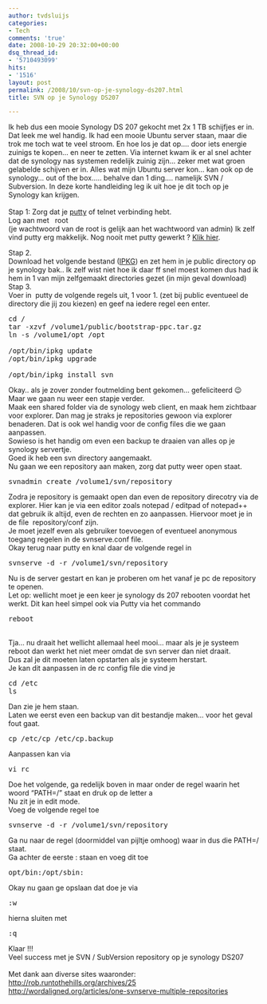 ```yaml
---
author: tvdsluijs
categories:
- Tech
comments: 'true'
date: 2008-10-29 20:32:00+00:00
dsq_thread_id:
- '5710493099'
hits:
- '1516'
layout: post
permalink: /2008/10/svn-op-je-synology-ds207.html
title: SVN op je Synology DS207

---
```

Ik heb dus een mooie Synology DS 207 gekocht met 2x 1 TB schijfjes er in. Dat leek me wel handig. Ik had een mooie Ubuntu server staan, maar die trok me toch wat te veel stroom. En hoe los je dat op&#8230;. door iets energie zuinigs te kopen&#8230; en neer te zetten. Via internet kwam ik er al snel achter dat de synology nas systemen redelijk zuinig zijn&#8230; zeker met wat groen gelabelde schijven er in. Alles wat mijn Ubuntu server kon&#8230; kan ook op de synology&#8230; out of the box&#8230;.. behalve dan 1 ding&#8230;. namelijk SVN / Subversion. In deze korte handleiding leg ik uit hoe je dit toch op je Synology kan krijgen.   
<a name="more"></a>   
Stap 1: Zorg dat je <a href="http://www.chiark.greenend.org.uk/~sgtatham/putty/download.html" target="_blank">putty</a> of telnet verbinding hebt.  
Log aan met   root  
(je wachtwoord van de root is gelijk aan het wachtwoord van admin) Ik zelf vind putty erg makkelijk. Nog nooit met putty gewerkt ? <a target="_blank" href="http://lacocina.nl/artikelen/putty.html">Klik hier</a>.

Stap 2.  
Download het volgende bestand (<a target="_blank" href="http://oinkzwurgl.org/dl.php?file=bootstrap-ppc.tar.gz">IPKG</a>) en zet hem in je public directory op je synology bak.. Ik zelf wist niet hoe ik daar ff snel moest komen dus had ik hem in 1 van mijn zelfgemaakt directories gezet (in mijn geval download) Stap 3.  
Voer in  putty de volgende regels uit, 1 voor 1. (zet bij public eventueel de directory die jij zou kiezen) en geef na iedere regel een enter. 

<pre name="code" cols="60">cd /<br />tar -xzvf /volume1/public/bootstrap-ppc.tar.gz<br />ln -s /volume1/opt /opt<br /><br />/opt/bin/ipkg update<br />/opt/bin/ipkg upgrade<br /><br />/opt/bin/ipkg install svn</pre>

Okay.. als je zover zonder foutmelding bent gekomen&#8230; gefeliciteerd 😉  
Maar we gaan nu weer een stapje verder.  
Maak een shared folder via de synology web client, en maak hem zichtbaar voor explorer. Dan mag je straks je repositories gewoon via explorer benaderen. Dat is ook wel handig voor de config files die we gaan aanpassen.  
Sowieso is het handig om even een backup te draaien van alles op je synology servertje.  
Goed ik heb een svn directory aangemaakt.  
Nu gaan we een repository aan maken, zorg dat putty weer open staat.

<pre name="code" cols="40">svnadmin create /volume1/svn/repository</pre>

Zodra je repository is gemaakt open dan even de repository direcotry via de explorer. Hier kan je via een editor zoals notepad / editpad of notepad++ dat gebruik ik altijd, even de rechten en zo aanpassen. Hiervoor moet je in de file  repository/conf zijn.  
Je moet jezelf even als gebruiker toevoegen of eventueel anonymous toegang regelen in de svnserve.conf file.   
Okay terug naar putty en knal daar de volgende regel in

<pre name="code" cols="40">svnserve -d -r /volume1/svn/repository</pre>

Nu is de server gestart en kan je proberen om het vanaf je pc de repository te openen.  
Let op: wellicht moet je een keer je synology ds 207 rebooten voordat het werkt. Dit kan heel simpel ook via Putty via het commando

<pre name="code" cols="40">reboot</pre>

   
Tja&#8230; nu draait het wellicht allemaal heel mooi&#8230; maar als je je systeem reboot dan werkt het niet meer omdat de svn server dan niet draait.  
Dus zal je dit moeten laten opstarten als je systeem herstart.  
Je kan dit aanpassen in de rc config file die vind je

<pre name="code" cols="40">cd /etc<br />ls</pre>

Dan zie je hem staan.  
Laten we eerst even een backup van dit bestandje maken&#8230; voor het geval fout gaat.

<pre name="code" cols="40">cp /etc/cp /etc/cp.backup</pre>

Aanpassen kan via

<pre name="code" cols="40">vi rc</pre>

Doe het volgende, ga redelijk boven in maar onder de regel waarin het woord &#8220;PATH=/&#8221; staat en druk op de letter a  
Nu zit je in edit mode.  
Voeg de volgende regel toe

<pre name="code" cols="40">svnserve -d -r /volume1/svn/repository</pre>

Ga nu naar de regel (doormiddel van pijltje omhoog) waar in dus die PATH=/ staat.  
Ga achter de eerste : staan en voeg dit toe 

<pre name="code" cols="40">opt/bin:/opt/sbin:</pre>

Okay nu gaan ge opslaan dat doe je via

<pre name="code" cols="40">:w</pre>

hierna sluiten met 

<pre name="code" cols="40">:q</pre>

Klaar !!!  
Veel success met je SVN / SubVersion repository op je synology DS207  
   
Met dank aan diverse sites waaronder:  
<http://rob.runtothehills.org/archives/25>[  
](http://www.runtothehills.org/archives/25) <http://wordaligned.org/articles/one-svnserve-multiple-repositories>